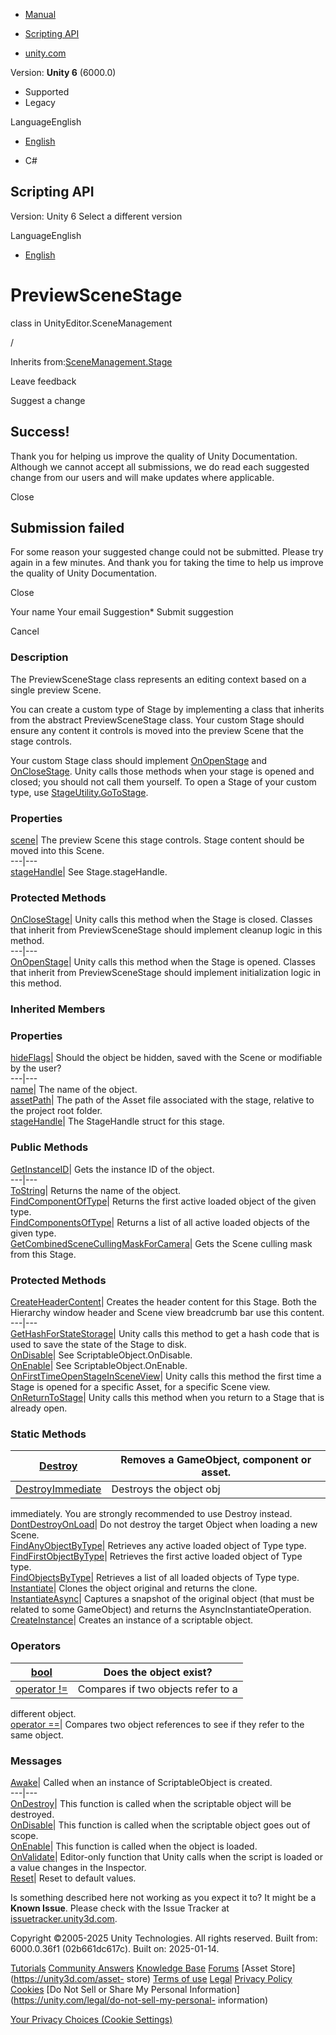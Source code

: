 [ ]()

  * [Manual](../Manual/index.html)
  * [Scripting API](../ScriptReference/index.html)

  * [unity.com](https://unity.com/)

Version: **Unity 6** (6000.0)

  * Supported
  * Legacy

LanguageEnglish

  * [English]()

  * C#

[ ](https://docs.unity3d.com)

## Scripting API

Version: Unity 6 Select a different version

LanguageEnglish

  * [English]()

# PreviewSceneStage

class in UnityEditor.SceneManagement

/

Inherits from:[SceneManagement.Stage](SceneManagement.Stage.html)

Leave feedback

Suggest a change

## Success!

Thank you for helping us improve the quality of Unity Documentation. Although
we cannot accept all submissions, we do read each suggested change from our
users and will make updates where applicable.

Close

## Submission failed

For some reason your suggested change could not be submitted. Please <a>try
again</a> in a few minutes. And thank you for taking the time to help us
improve the quality of Unity Documentation.

Close

Your name Your email Suggestion* Submit suggestion

Cancel

[ ]()

### Description

The PreviewSceneStage class represents an editing context based on a single
preview Scene.

You can create a custom type of Stage by implementing a class that inherits
from the abstract PreviewSceneStage class. Your custom Stage should ensure any
content it controls is moved into the preview Scene that the stage controls.  
  
Your custom Stage class should implement
[OnOpenStage](SceneManagement.PreviewSceneStage.OnOpenStage.html) and
[OnCloseStage](SceneManagement.PreviewSceneStage.OnCloseStage.html). Unity
calls those methods when your stage is opened and closed; you should not call
them yourself. To open a Stage of your custom type, use
[StageUtility.GoToStage](SceneManagement.StageUtility.GoToStage.html).

### Properties

[scene](SceneManagement.PreviewSceneStage-scene.html)| The preview Scene this
stage controls. Stage content should be moved into this Scene.  
---|---  
[stageHandle](SceneManagement.PreviewSceneStage-stageHandle.html)| See
Stage.stageHandle.  
  
### Protected Methods

[OnCloseStage](SceneManagement.PreviewSceneStage.OnCloseStage.html)| Unity
calls this method when the Stage is closed. Classes that inherit from
PreviewSceneStage should implement cleanup logic in this method.  
---|---  
[OnOpenStage](SceneManagement.PreviewSceneStage.OnOpenStage.html)| Unity calls
this method when the Stage is opened. Classes that inherit from
PreviewSceneStage should implement initialization logic in this method.  
  
### Inherited Members

### Properties

[hideFlags](Object-hideFlags.html)| Should the object be hidden, saved with
the Scene or modifiable by the user?  
---|---  
[name](Object-name.html)| The name of the object.  
[assetPath](SceneManagement.Stage-assetPath.html)| The path of the Asset file
associated with the stage, relative to the project root folder.  
[stageHandle](SceneManagement.Stage-stageHandle.html)| The StageHandle struct
for this stage.  
  
### Public Methods

[GetInstanceID](Object.GetInstanceID.html)| Gets the instance ID of the
object.  
---|---  
[ToString](Object.ToString.html)| Returns the name of the object.  
[FindComponentOfType](SceneManagement.Stage.FindComponentOfType.html)| Returns
the first active loaded object of the given type.  
[FindComponentsOfType](SceneManagement.Stage.FindComponentsOfType.html)|
Returns a list of all active loaded objects of the given type.  
[GetCombinedSceneCullingMaskForCamera](SceneManagement.Stage.GetCombinedSceneCullingMaskForCamera.html)|
Gets the Scene culling mask from this Stage.  
  
### Protected Methods

[CreateHeaderContent](SceneManagement.Stage.CreateHeaderContent.html)| Creates
the header content for this Stage. Both the Hierarchy window header and Scene
view breadcrumb bar use this content.  
---|---  
[GetHashForStateStorage](SceneManagement.Stage.GetHashForStateStorage.html)|
Unity calls this method to get a hash code that is used to save the state of
the Stage to disk.  
[OnDisable](SceneManagement.Stage.OnDisable.html)| See
ScriptableObject.OnDisable.  
[OnEnable](SceneManagement.Stage.OnEnable.html)| See
ScriptableObject.OnEnable.  
[OnFirstTimeOpenStageInSceneView](SceneManagement.Stage.OnFirstTimeOpenStageInSceneView.html)|
Unity calls this method the first time a Stage is opened for a specific Asset,
for a specific Scene view.  
[OnReturnToStage](SceneManagement.Stage.OnReturnToStage.html)| Unity calls
this method when you return to a Stage that is already open.  
  
### Static Methods

[Destroy](Object.Destroy.html)| Removes a GameObject, component or asset.  
---|---  
[DestroyImmediate](Object.DestroyImmediate.html)| Destroys the object obj
immediately. You are strongly recommended to use Destroy instead.  
[DontDestroyOnLoad](Object.DontDestroyOnLoad.html)| Do not destroy the target
Object when loading a new Scene.  
[FindAnyObjectByType](Object.FindAnyObjectByType.html)| Retrieves any active
loaded object of Type type.  
[FindFirstObjectByType](Object.FindFirstObjectByType.html)| Retrieves the
first active loaded object of Type type.  
[FindObjectsByType](Object.FindObjectsByType.html)| Retrieves a list of all
loaded objects of Type type.  
[Instantiate](Object.Instantiate.html)| Clones the object original and returns
the clone.  
[InstantiateAsync](Object.InstantiateAsync.html)| Captures a snapshot of the
original object (that must be related to some GameObject) and returns the
AsyncInstantiateOperation.  
[CreateInstance](ScriptableObject.CreateInstance.html)| Creates an instance of
a scriptable object.  
  
### Operators

[bool](Object-operator_Object.html)| Does the object exist?  
---|---  
[operator !=](Object-operator_ne.html)| Compares if two objects refer to a
different object.  
[operator ==](Object-operator_eq.html)| Compares two object references to see
if they refer to the same object.  
  
### Messages

[Awake](ScriptableObject.Awake.html)| Called when an instance of
ScriptableObject is created.  
---|---  
[OnDestroy](ScriptableObject.OnDestroy.html)| This function is called when the
scriptable object will be destroyed.  
[OnDisable](ScriptableObject.OnDisable.html)| This function is called when the
scriptable object goes out of scope.  
[OnEnable](ScriptableObject.OnEnable.html)| This function is called when the
object is loaded.  
[OnValidate](ScriptableObject.OnValidate.html)| Editor-only function that
Unity calls when the script is loaded or a value changes in the Inspector.  
[Reset](ScriptableObject.Reset.html)| Reset to default values.  
  
Is something described here not working as you expect it to? It might be a
**Known Issue**. Please check with the Issue Tracker at
[issuetracker.unity3d.com](https://issuetracker.unity3d.com).

Copyright ©2005-2025 Unity Technologies. All rights reserved. Built from:
6000.0.36f1 (02b661dc617c). Built on: 2025-01-14.

[Tutorials](https://unity3d.com/learn) [Community
Answers](https://answers.unity3d.com) [Knowledge
Base](https://support.unity3d.com/hc/en-us)
[Forums](https://forum.unity3d.com) [Asset Store](https://unity3d.com/asset-
store) [Terms of use](https://docs.unity3d.com/Manual/TermsOfUse.html)
[Legal](https://unity.com/legal) [Privacy
Policy](https://unity.com/legal/privacy-policy)
[Cookies](https://unity.com/legal/cookie-policy) [Do Not Sell or Share My
Personal Information](https://unity.com/legal/do-not-sell-my-personal-
information)

[Your Privacy Choices (Cookie Settings)](javascript:void\(0\);)

